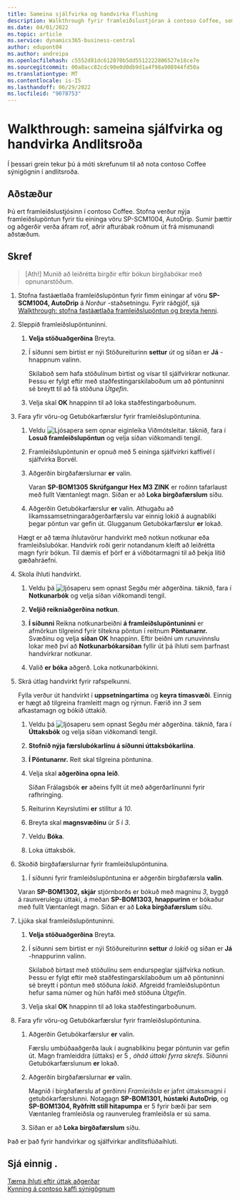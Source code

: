```yaml
---
title: Sameina sjálfvirka og handvirka Flushing
description: Walkthrough fyrir framleiðslustjóran á contoso Coffee, sem vill sameina sjálfvirka og handvirka andlitsgerð.
ms.date: 04/01/2022
ms.topic: article
ms.service: dynamics365-business-central
author: edupont04
ms.author: andreipa
ms.openlocfilehash: c5552d81dc612070b5dd5512222806527e18ce7e
ms.sourcegitcommit: 00a8acc82cdc90e0d0db9d1a4f98a908944fd50a
ms.translationtype: MT
ms.contentlocale: is-IS
ms.lasthandoff: 06/29/2022
ms.locfileid: "9078753"
---
```

# <a name="walkthrough-combine-automatic-and-manual-flushing"></a>Walkthrough: sameina sjálfvirka og handvirka Andlitsroða

Í þessari grein tekur þú á móti skrefunum til að nota contoso Coffee sýnigögnin í andlitsroða.  

## <a name="scenario"></a>Aðstæður

Þú ert framleiðslustjósinn í contoso Coffee. Stofna verður nýja framleiðslupöntun fyrir tíu eininga vöru SP-SCM1004, AutoDrip. Sumir þættir og aðgerðir verða áfram rof, aðrir afturábak roðnum út frá mismunandi aðstæðum.

## <a name="steps"></a>Skref

> [Ath!] Munið að leiðrétta birgðir eftir bókun birgðabókar með opnunarstöðum.

1. Stofna fastáætlaða framleiðslupöntun fyrir fimm einingar af vöru **SP-SCM1004, AutoDrip** á *Norður* -staðsetningu. Fyrir ráðgjöf, sjá [Walkthrough: stofna fastáætlaða framleiðslupöntun og breyta henni](create-firm-planned-production-order-change.md).  

2. Sleppið framleiðslupöntuninni.

    1. **Velja stöðuaðgerðina** Breyta.  

    2. Í síðunni sem birtist er nýi Stöðureiturinn **settur** *út* og síðan er **Já** -hnappnum valinn.  

        Skilaboð sem hafa stöðulínum birtist og vísar til sjálfvirkrar notkunar. Þessu er fylgt eftir með staðfestingarskilaboðum um að pöntuninni sé breytt til að fá stöðuna *Útgefin*.  

    3. Velja skal **OK** hnappinn til að loka staðfestingarboðunum.

3. Fara yfir vöru-og Getubókarfærslur fyrir framleiðslupöntunina.

    1. Veldu ![Ljósapera sem opnar eiginleika Viðmótsleitar.](../media/ui-search/search_small.png "Segðu mér hvað þú vilt gera") táknið, fara í **Losuð framleiðslupöntun** og velja síðan viðkomandi tengil.  

    2. Framleiðslupöntunin er opnuð með 5 eininga sjálfvirkri kaffivél í sjálfvirka Borvél.  

    3. Aðgerðin birgðafærslurnar **er** valin.  

        Varan **SP-BOM1305 Skrúfgangur Hex M3 ZINK** er roðinn tafarlaust með fullt Væntanlegt magn. Síðan er að **Loka birgðafærslum** síðu.  

    4. Aðgerðin Getubókarfærslur **er** valin.  Athugaðu að líkamssamsetningaraðgerðarfærslu var einnig lokið á augnabliki þegar pöntun var gefin út. Glugganum Getubókarfærslur **er** lokað.

    Hægt er að tæma íhlutavörur handvirkt með notkun notkunar eða framleiðslubókar. Handvirk roði gerir notandanum kleift að leiðrétta magn fyrir bókun. Til dæmis ef þörf er á viðbótarmagni til að þekja lítið gæðahráefni.
4. Skola íhluti handvirkt.  
    1. Veldu þá ![ljósaperu sem opnast Segðu mér aðgerðina.](../media/ui-search/search_small.png "Segðu mér hvað þú vilt gera") táknið, fara í **Notkunarbók** og velja síðan viðkomandi tengil.  

    2. **Veljið reikniaðgerðina notkun**.  

    3. **Í síðunni** Reikna notkunarbeiðni **á framleiðslupöntuninni** er afmörkun tilgreind fyrir tiltekna pöntun í reitnum **Pöntunarnr.** Svæðinu og velja **síðan OK** hnappinn. Eftir beiðni um runuvinnslu lokar með því að **Notkunarbókarsíðan** fyllir út þá íhluti sem þarfnast handvirkrar notkunar.

    4. Valið **er bóka** aðgerð. Loka notkunarbókinni.

5. Skrá útlag handvirkt fyrir rafspelkunni.  

    Fylla verður út handvirkt í **uppsetningartíma** og **keyra tímasvæði**. Einnig er hægt að tilgreina framleitt magn og rýrnun. Færið inn *3* sem afkastamagn og bókið úttakið.

    1. Veldu þá ![ljósaperu sem opnast Segðu mér aðgerðina.](../media/ui-search/search_small.png "Segðu mér hvað þú vilt gera") táknið, fara í **Úttaksbók** og velja síðan viðkomandi tengil.  

    2. **Stofnið nýja færslubókarlínu á síðunni úttaksbókarlína**.  

    3. **Í Pöntunarnr.** Reit skal tilgreina pöntunina.  

    4. Velja skal **aðgerðina opna leið**.  

        Síðan Frálagsbók **er** aðeins fyllt út með aðgerðarlínunni fyrir rafhringing.

    5. Reiturinn Keyrslutími **er** stilltur á *10*.  

    6. Breyta skal **magnsvæðinu** úr *5* í *3*.

    7. Veldu **Bóka**.  
    8. Loka úttaksbók.

6. Skoðið birgðafærslurnar fyrir framleiðslupöntunina.

    1. Í síðunni fyrir framleiðslupöntunina er aðgerðin birgðafærsla **valin**.  

    Varan **SP-BOM1302, skjár** stjórnborðs er bókuð með magninu *3*, byggð á raunverulegu úttaki, á meðan **SP-BOM1303, hnappurinn** er bókaður með fullt Væntanlegt magn. Síðan er að **Loka birgðafærslum** síðu.

7. Ljúka skal framleiðslupöntuninni.  

    1. **Velja stöðuaðgerðina** Breyta.
    2. Í síðunni sem birtist er nýi Stöðureiturinn **settur** *á lokið* og síðan er **Já** -hnappurinn valinn.  

        Skilaboð birtast með stöðulínu sem endurspeglar sjálfvirka notkun. Þessu er fylgt eftir með staðfestingarskilaboðum um að pöntuninni sé breytt í pöntun með stöðuna *lokið*. Afgreidd framleiðslupöntun hefur sama númer og hún hafði með stöðuna *Útgefin*.
    3. Velja skal **OK** hnappinn til að loka staðfestingarboðunum.

8. Fara yfir vöru-og Getubókarfærslur fyrir framleiðslupöntunina.

    1. Aðgerðin Getubókarfærslur **er** valin.  

        Færslu umbúðaaðgerða lauk í augnablikinu þegar pöntunin var gefin út. Magn framleiddra (úttaks) er 5 *, óháð úttaki fyrra skrefs*. Síðunni Getubókarfærslunum **er** lokað.

    2. Aðgerðin birgðafærslurnar **er** valin.  

        Magnið í birgðafærslu af gerðinni *Framleiðsla* er jafnt úttaksmagni í getubókarfærslunni. Notagagn **SP-BOM1301, hústæki AutoDrip**, og **SP-BOM1304, Ryðfrítt still hitapumpa** er 5 fyrir bæði þar sem Væntanleg framleiðsla og raunveruleg framleiðsla er sú sama. 

    3. Síðan er að **Loka birgðafærslum** síðu.  

Það er það fyrir handvirkar og sjálfvirkar andlitsflúðaíhluti.

## <a name="see-also"></a>Sjá einnig .

[Tæma íhluti eftir úttak aðgerðar](../production-how-to-flush-components-according-to-operation-output.md)  
[Kynning á contoso kaffi sýnigögnum](contoso-coffee-intro.md)  
